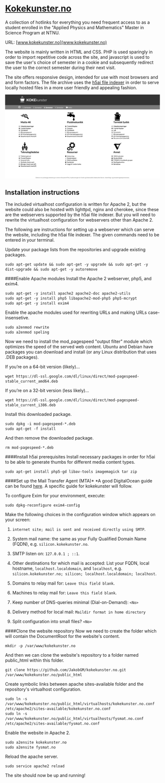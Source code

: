 # [Kokekunster.no](www.kokekunster.no)
A collection of hotlinks for everything you need frequent access to as a student enrolled in the "Applied Physics and Mathematics" Master in Science Program at NTNU.

URL: [www.kokekunster.no](www.kokekunster.no)

The website is mainly written in HTML and CSS. PHP is used sparingly in order to import repetitive code across the site, and javascript is used to save the user's choice of semester in a cookie and subsequently redirect the user to the correct semester during their next visit.

The site offers responsive design, intended for use with most browsers and and form factors. The file archive uses the [h5ai file indexer](http://larsjung.de/h5ai/) in order to serve locally hosted files in a more user friendly and appealing fashion.

![Screenshot of kokekunster.no](ressurser/KokekunsterScreenshot.png "Screenshot of the 3rd semester page on kokekunster.no (taken 6. January, 2016)")

## Installation instructions
The included virtualhost configuration is written for Apache 2, but the website could also be hosted with lighttpd, nginx and cherokee, since these are the webservers supported by the h5ai file indexer. But you will need to rewrite the virtualhost configuration for webservers other than Apache 2.

 The following are instructions for setting up a webserver which can serve the website, including the h5ai file indexer. The given commands need to be entered in your terminal.

Update your package lists from the repositories and upgrade existing packages.
```Shell
sudo apt-get update && sudo apt-get -y upgrade && sudo apt-get -y dist-upgrade && sudo apt-get -y autoremove
```

####Enable Apache modules
Install the Apache 2 webserver, php5, and exim4.
```Shell
sudo apt-get -y install apache2 apache2-doc apache2-utils
sudo apt-get -y install php5 libapache2-mod-php5 php5-mcrypt
sudo apt-get -y install exim4
```

Enable the apache modules used for rewriting URLs and making URLs case-insensetive.
```Shell
sudo a2enmod rewrite
sudo a2enmod speling
```

Now we need to install the mod_pagespeed "output filter" module which optimizes the speed of the served web content. Ubuntu and Debian have packages you can download and install (or any Linux distribution that uses .DEB packages).

If you’re on a 64-bit version (likely)...

```Shell
wget https://dl-ssl.google.com/dl/linux/direct/mod-pagespeed-stable_current_amd64.deb
```

If you’re on a 32-bit version (less likely)...
```Shell
wget https://dl-ssl.google.com/dl/linux/direct/mod-pagespeed-stable_current_i386.deb
```

Install this downloaded package.

```Shell
sudo dpkg -i mod-pagespeed-*.deb
sudo apt-get -f install
```

And then remove the downloaded package.

```Shell
rm mod-pagespeed-*.deb
```

####Install h5ai prerequisites
Install necessary packages in order for h5ai to be able to generate thumbs for different media content types.
```Shell
sudo apt-get install php5-gd libav-tools imagemagick tar zip
```

####Set up the Mail Transfer Agent (MTA)*
*A good DigitalOcean guide can be found [here](https://www.digitalocean.com/community/tutorials/how-to-install-the-send-only-mail-server-exim-on-ubuntu-12-04). A specific guide for kokekunster will follow.

To configure Exim for your environment, execute:
```Shell
sudo dpkg-reconfigure exim4-config
```

Make the following choices in the configuration window which appears on your screen:

1) `internet site; mail is sent and received directly using SMTP`.

2) System mail name: the same as your Fully Qualified Domain Name (FQDN), e.g. `silicon.kokekunster.no`.

3) SMTP listen on: `127.0.0.1 ; ::1`.

4)  Other destinations for which mail is accepted: List your FQDN, local hostname, `localhost.localdomain`, and `localhost`, e.g. `silicon.kokekunster.no; silicon; localhost.localdomain; localhost`.

5) Domains to relay mail for: `Leave this field blank`.

6) Machines to relay mail for: `Leave this field blank`.

7) Keep number of DNS-queries minimal (Dial-on-Demand): `<No>`

8) Delivery method for local mail: `Maildir format in home directory`

9) Split configuration into small files? `<No>`

####Clone the website repository
Now we need to create the folder which will contain the DocumentRoot for the website's content.

```Shell
mkdir -p /var/www/kokekunster.no
```

And then we can clone the website's repository to a folder named public_html within this folder.

```Shell
git clone https://github.com/JakobGM/kokekunster.no.git /var/www/kokekunster.no/public_html
```

Create symbolic links between apache sites-available folder and the repository's virtualhost configuration.

```Shell
sudo ln -s /var/www/kokekunster.no/public_html/virtualhosts/kokekunster.no.conf /etc/apache2/sites-available/kokekunster.no.conf
sudo ln -s /var/www/kokekunster.no/public_html/virtualhosts/fysmat.no.conf /etc/apache2/sites-available/fysmat.no.conf
```

Enable the website in Apache 2.
```Shell
sudo a2ensite kokekunster.no
sudo a2ensite fysmat.no
```

Reload the apache server.
```
sudo service apache2 reload
```
The site should now be up and running!
